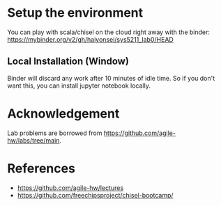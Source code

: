 
# Setup the environment

You can play with scala/chisel on the cloud right away with the binder:
https://mybinder.org/v2/gh/haiyonsei/sys5211_lab0/HEAD

## Local Installation (Window)
Binder will discard any work after 10 minutes of idle time. So if you don't want this, you can install jupyter notebook locally.


# Acknowledgement
Lab problems are borrowed from https://github.com/agile-hw/labs/tree/main.

# References
- https://github.com/agile-hw/lectures
- https://github.com/freechipsproject/chisel-bootcamp/

